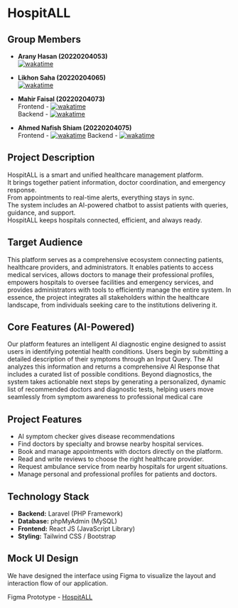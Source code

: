 # HospitALL

## Group Members

- **Arany Hasan (20220204053)**  
  <a href="https://wakatime.com/badge/user/2ad53666-4746-4971-a4a1-c07bf36819a7/project/93771d3a-5bbd-45b4-8ad1-3c64215ed23c"><img src="https://wakatime.com/badge/user/2ad53666-4746-4971-a4a1-c07bf36819a7/project/93771d3a-5bbd-45b4-8ad1-3c64215ed23c.svg" alt="wakatime"></a>

- **Likhon Saha (20220204065)**  
  <a href="https://wakatime.com/badge/user/22faad2d-1547-40c2-96b6-2eaf8210c681/project/8f00d690-ece3-4959-8b8a-1f207db5882c"><img src="https://wakatime.com/badge/user/22faad2d-1547-40c2-96b6-2eaf8210c681/project/8f00d690-ece3-4959-8b8a-1f207db5882c.svg" alt="wakatime"></a>

- **Mahir Faisal (20220204073)**  
  Frontend - <a href="https://wakatime.com/badge/user/f60b5d2c-a443-490a-8ce6-9166fa25024d/project/4a34596e-d6f6-45af-97e2-5ad3da2c33fd"><img src="https://wakatime.com/badge/user/f60b5d2c-a443-490a-8ce6-9166fa25024d/project/4a34596e-d6f6-45af-97e2-5ad3da2c33fd.svg" alt="wakatime"></a>  
  Backend - <a href="https://wakatime.com/badge/user/f60b5d2c-a443-490a-8ce6-9166fa25024d/project/d3be1058-14b0-48ab-b35f-868dffa41b85"><img src="https://wakatime.com/badge/user/f60b5d2c-a443-490a-8ce6-9166fa25024d/project/d3be1058-14b0-48ab-b35f-868dffa41b85.svg" alt="wakatime"></a>
- **Ahmed Nafish Shiam (20220204075)**   
 Frontend - <a href="https://wakatime.com/badge/user/a3f2e5b5-e430-45fb-8379-5ef5728e6029/project/bfa9fe9a-246b-4cd3-96c9-2531d551ad23"><img src="https://wakatime.com/badge/user/a3f2e5b5-e430-45fb-8379-5ef5728e6029/project/bfa9fe9a-246b-4cd3-96c9-2531d551ad23.svg" alt="wakatime"></a> 
 Backend - <a href="https://wakatime.com/badge/user/a3f2e5b5-e430-45fb-8379-5ef5728e6029/project/a1f2a67e-daff-4565-94b2-886874d878c9"><img src="https://wakatime.com/badge/user/a3f2e5b5-e430-45fb-8379-5ef5728e6029/project/a1f2a67e-daff-4565-94b2-886874d878c9.svg" alt="wakatime"></a>

## Project Description

HospitALL is a smart and unified healthcare management platform.  
It brings together patient information, doctor coordination, and emergency response.  
From appointments to real-time alerts, everything stays in sync.  
The system includes an AI-powered chatbot to assist patients with queries, guidance, and support.  
HospitALL keeps hospitals connected, efficient, and always ready.

## Target Audience

This platform serves as a comprehensive ecosystem connecting patients, healthcare providers, and administrators. It enables patients to access medical services, allows doctors to manage their professional profiles, empowers hospitals to oversee facilities and emergency services, and provides administrators with tools to efficiently manage the entire system. In essence, the project integrates all stakeholders within the healthcare landscape, from individuals seeking care to the institutions delivering it.

## Core Features (AI-Powered)

Our platform features an intelligent AI diagnostic engine designed to assist users in identifying potential health conditions. Users begin by submitting a detailed description of their symptoms through an Input Query. The AI analyzes this information and returns a comprehensive AI Response that includes a curated list of possible conditions.
Beyond diagnostics, the system takes actionable next steps by generating a personalized, dynamic list of recommended doctors and diagnostic tests, helping users move seamlessly from symptom awareness to professional medical care

## Project Features

- AI symptom checker gives disease recommendations
- Find doctors by specialty and browse nearby hospital services.
- Book and manage appointments with doctors directly on the platform.
- Read and write reviews to choose the right healthcare provider.
- Request ambulance service from nearby hospitals for urgent situations.
- Manage personal and professional profiles for patients and doctors.

## Technology Stack

- **Backend:** Laravel (PHP Framework)
- **Database:** phpMyAdmin (MySQL)
- **Frontend:** React JS (JavaScript Library)
- **Styling:** Tailwind CSS / Bootstrap

## Mock UI Design

We have designed the interface using Figma to visualize the layout and interaction flow of our
application.

Figma Prototype - [HospitALL](https://www.figma.com/make/M6lQqJucpCSkw2tkQ8z2UF/HospitALL--Community-?node-id=0-1&p=f&fullscreen=1)

